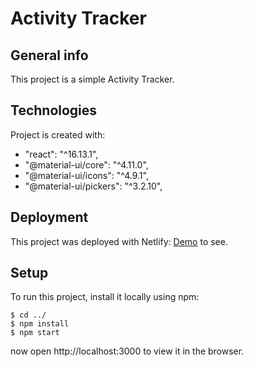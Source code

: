 # Activity Tracker

## General info

This project is a simple Activity Tracker.

## Technologies

Project is created with:

- "react": "^16.13.1",
- "@material-ui/core": "^4.11.0",
- "@material-ui/icons": "^4.9.1",
- "@material-ui/pickers": "^3.2.10",

## Deployment

This project was deployed with Netlify: [Demo](https://kanikashrivastava.github.io/Activity-Tracker/) to see.

## Setup

To run this project, install it locally using npm:

```
$ cd ../
$ npm install
$ npm start
```

now open http://localhost:3000 to view it in the browser.
